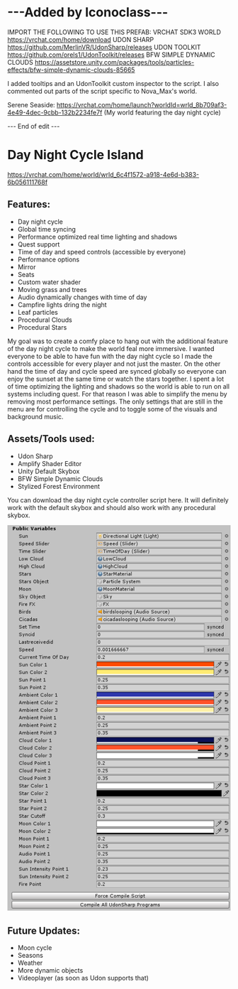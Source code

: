 # ---Added by Iconoclass---
IMPORT THE FOLLOWING TO USE THIS PREFAB:
VRCHAT SDK3 WORLD			https://vrchat.com/home/download
UDON SHARP				https://github.com/MerlinVR/UdonSharp/releases
UDON TOOLKIT				https://github.com/orels1/UdonToolkit/releases
BFW SIMPLE DYNAMIC CLOUDS			https://assetstore.unity.com/packages/tools/particles-effects/bfw-simple-dynamic-clouds-85665

I added tooltips and an UdonToolkit custom inspector to the script.
I also commented out parts of the script specific to Nova_Max's world.

Serene Seaside: https://vrchat.com/home/launch?worldId=wrld_8b709af3-4e49-4dec-9cbb-132b2234fe7f 
(My world featuring the day night cycle)

--- End of edit --- 

# **Day Night Cycle Island**
https://vrchat.com/home/world/wrld_6c4f1572-a918-4e6d-b383-6b056111768f
## **Features:**
* Day night cycle
* Global time syncing
* Performance optimized real time lighting and shadows
* Quest support
* Time of day and speed controls (accessible by everyone)
* Performance options
* Mirror
* Seats
* Custom water shader
* Moving grass and trees
* Audio dynamically changes with time of day
* Campfire lights dring the night
* Leaf particles
* Procedural Clouds
* Procedural Stars

My goal was to create a comfy place to hang out with the additional feature of the day night cycle to make the world feal more immersive.
I wanted everyone to be able to have fun with the day night cycle so I made the controls accessible for every player and not just the master. On the other hand the time of day and cycle speed are synced globally so everyone can enjoy the sunset at the same time or watch the stars together. 
I spent a lot of time optimizing the lighting and shadows so the world is able to run on all systems including quest. For that reason I was able to simplify the menu by removing most performance settings. The only settings that are still in the menu are for controlling the cycle and to toggle some of the visuals and background music. 

## **Assets/Tools used:**
* Udon Sharp
* Amplify Shader Editor
* Unity Default Skybox
* BFW Simple Dynamic Clouds
* Stylized Forest Environment

You can download the day night cycle controller script here. It will definitely work with the default skybox and should also work with any procedural skybox.

![Values](/Values.png)

## **Future Updates:**
* Moon cycle
* Seasons
* Weather
* More dynamic objects
* Videoplayer (as soon as Udon supports that)
